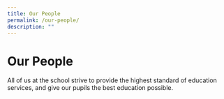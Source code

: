 ```yaml
---
title: Our People
permalink: /our-people/
description: ""
---
```



Our People
==========

All of us at the school strive to provide the highest standard of education services, and give our pupils the best education possible.